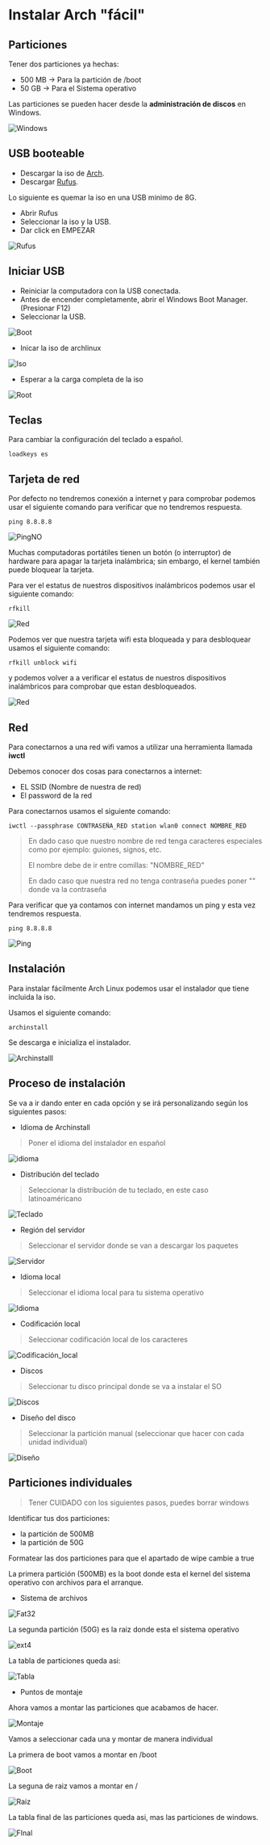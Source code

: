 # Instalar Arch "fácil"

## Particiones

Tener dos particiones ya hechas:

- 500 MB -> Para la partición de /boot
- 50 GB -> Para el Sistema operativo

Las particiones se pueden hacer desde la **administración de discos** en Windows.

![Windows](Win.jpg)

## USB booteable

- Descargar la iso de [Arch](https://archlinux.org/download/).
- Descargar [Rufus](https://rufus.ie/es/).

Lo siguiente es quemar la iso en una USB minimo de 8G.

- Abrir Rufus
- Seleccionar la iso y la USB.
- Dar click en EMPEZAR

![Rufus](Rufus.jpg)

## Iniciar USB 

- Reiniciar la computadora con la USB conectada.
- Antes de encender completamente, abrir el Windows Boot Manager. (Presionar F12)
- Seleccionar la USB.

![Boot](Boot.png)

- Inicar la iso de archlinux

![Iso](Iso.jpg)

- Esperar a la carga completa de la iso

![Root](Root.png)
## Teclas

Para cambiar la configuración del teclado a español.

```
loadkeys es
```
## Tarjeta de red

Por defecto no tendremos conexión a internet y para comprobar podemos usar el siguiente comando para verificar que no tendremos respuesta.

```
ping 8.8.8.8
```

![PingNO](PingNo.png)

Muchas computadoras portátiles tienen un botón (o interruptor) de hardware para apagar la tarjeta inalámbrica; sin embargo, el kernel también puede bloquear la tarjeta. 

Para ver el estatus de nuestros dispositivos inalámbricos podemos usar el siguiente comando:

```
rfkill
```
 ![Red](RedBlo.png)

Podemos ver que nuestra tarjeta wifi esta bloqueada y para desbloquear usamos el siguiente comando:

```
rfkill unblock wifi
```

y podemos volver a a verificar el estatus de nuestros dispositivos inalámbricos para comprobar que estan desbloqueados.

![Red](RedU.png)

## Red

Para conectarnos a una red wifi vamos a utilizar una herramienta llamada **iwctl**

Debemos conocer dos cosas para conectarnos a internet:

- EL SSID (Nombre de nuestra de red)
- El password de la red

Para conectarnos usamos el siguiente comando:

```
iwctl --passphrase CONTRASEÑA_RED station wlan0 connect NOMBRE_RED
```

> En dado caso que nuestro nombre de red tenga caracteres especiales como por ejemplo: guiones, signos, etc.
>
> El nombre debe de ir entre comillas: "NOMBRE_RED"
>
> En dado caso que nuestra red no tenga contraseña puedes poner "" donde va la contraseña

Para verificar que ya contamos con internet mandamos un ping y esta vez tendremos respuesta.

```
ping 8.8.8.8
```
![Ping](Ping.png)

## Instalación 

Para instalar fácilmente Arch Linux podemos usar el instalador que tiene incluida la iso.

Usamos el siguiente comando:

```
archinstall
```

Se descarga e inicializa el instalador.

![Archinstalll](Arch_img/Archinstall.png)

## Proceso de instalación

Se va a ir dando enter en cada opción y se irá personalizando según los siguientes pasos:

- Idioma de Archinstall

> Poner el idioma del instalador en español

![idioma](Arch_img/Lenguage.png)

- Distribución del teclado

> Seleccionar la distribución de tu teclado, en este caso latinoaméricano

![Teclado](Arch_img/Teclado.png)

- Región del servidor

> Seleccionar el servidor donde se van a descargar los paquetes

![Servidor](Arch_img/Paquetes.png)

- Idioma local

> Seleccionar el idioma local para tu sistema operativo

![Idioma](Arch_img/Idioma.png)

- Codificación local

> Seleccionar codificación local de los caracteres

![Codificación_local](Arch_img/Codificacion.png)

- Discos

> Seleccionar tu disco principal donde se va a instalar el SO

![Discos](Arch_img/Disco.png)

- Diseño del disco

> Seleccionar la partición manual (seleccionar que hacer con cada unidad individual)

![Diseño](Arch_img/unidad.png)

## Particiones individuales

> Tener CUIDADO con los siguientes pasos, puedes borrar windows

Identificar tus dos particiones:

- la partición de 500MB
- la partición de 50G

Formatear las dos particiones para que el apartado de wipe cambie a true

La primera partición (500MB) es la boot donde esta el kernel del sistema operativo con archivos para el arranque.

- Sistema de archivos

![Fat32](Arch_img/fat32.png)

La segunda partición (50G) es la raiz donde esta el sistema operativo

![ext4](Arch_img/ext4.png)

La tabla de particiones queda asi:

![Tabla](Arch_img/tabla.png)

- Puntos de montaje

Ahora vamos a montar las particiones que acabamos de hacer.

![Montaje](Arch_img/0.png)

Vamos a seleccionar cada una y montar de manera individual

La primera de boot vamos a montar en /boot

![Boot](Arch_img/boot.png)

La seguna de raiz vamos a montar en /

![Raiz](Arch_img/raiz.png)

La tabla final de las particiones queda asi, mas las particiones de windows.

![FInal](Arch_img/TablaFinal.png)
